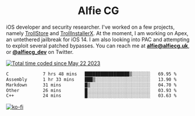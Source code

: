 <h1 align="center">Alfie CG</h1>

iOS developer and security researcher. I've worked on a few projects, namely [TrollStore](https://github.com/opa334/TrollStore) and [TrollInstallerX](https://github.com/alfiecg24/TrollInstallerX). At the moment, I am working on Apex, an untethered jailbreak for iOS 14. I am also looking into PAC and attempting to exploit several patched bypasses. You can reach me at **alfie@alfiecg.uk**, or **[@alfiecg_dev](https://twitter.com/alfiecg_dev)** on Twitter.

<a href="https://wakatime.com/@61592169-b9cf-4af8-b6fa-8ac7d4369b01"><img src="https://wakatime.com/badge/user/61592169-b9cf-4af8-b6fa-8ac7d4369b01.svg" alt="Total time coded since May 22 2023" /></a>
<!---
<img align="center" src="/github-metrics.svg" alt="Metrics" width="500">
-->

 <!--[![GitHub Streak](https://streak-stats.demolab.com/?user=alfiecg24)](https://git.io/streak-stats)-->

<!--START_SECTION:waka-->

```txt
C             7 hrs 48 mins   █████████████████▒░░░░░░░   69.95 %
Assembly      1 hr 33 mins    ███▒░░░░░░░░░░░░░░░░░░░░░   13.90 %
Markdown      31 mins         █▒░░░░░░░░░░░░░░░░░░░░░░░   04.70 %
Other         26 mins         █░░░░░░░░░░░░░░░░░░░░░░░░   03.93 %
C++           24 mins         █░░░░░░░░░░░░░░░░░░░░░░░░   03.63 %
```

<!--END_SECTION:waka-->

[![ko-fi](https://ko-fi.com/img/githubbutton_sm.svg)](https://ko-fi.com/M4M5R3BHU)
